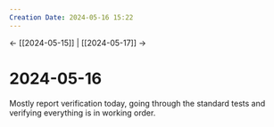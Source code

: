 ```yaml
---
Creation Date: 2024-05-16 15:22
---
```


<- [[2024-05-15]] | [[2024-05-17]]  ->

# 2024-05-16
Mostly report verification today, going through the standard tests and verifying everything is in working order. 